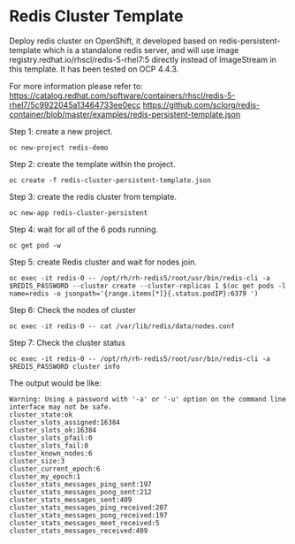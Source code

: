# Redis Cluster Template

Deploy redis cluster on OpenShift, it developed based on redis-persistent-template which is a standalone redis server, and will use image registry.redhat.io/rhscl/redis-5-rhel7:5 directly instead of ImageStream in this template. It has been tested on OCP 4.4.3. 

For more information please refer to:
https://catalog.redhat.com/software/containers/rhscl/redis-5-rhel7/5c9922045a13464733ee0ecc
https://github.com/sclorg/redis-container/blob/master/examples/redis-persistent-template.json

Step 1: create a new project.
```
oc new-project redis-demo
```

Step 2: create the template within the project.
```
oc create -f redis-cluster-persistent-template.json
```

Step 3: create the redis cluster from template.
```
oc new-app redis-cluster-persistent
```

Step 4: wait for all of the 6 pods running.
```
oc get pod -w
```
Step 5: create Redis cluster and wait for nodes join.
```
oc exec -it redis-0 -- /opt/rh/rh-redis5/root/usr/bin/redis-cli -a $REDIS_PASSWORD --cluster create --cluster-replicas 1 $(oc get pods -l name=redis -o jsonpath='{range.items[*]}{.status.podIP}:6379 ')
```

Step 6: Check the nodes of cluster
```
oc exec -it redis-0 -- cat /var/lib/redis/data/nodes.conf
```

Step 7: Check the cluster status
```
oc exec -it redis-0 -- /opt/rh/rh-redis5/root/usr/bin/redis-cli -a $REDIS_PASSWORD cluster info
```
The output would be like:
```
Warning: Using a password with '-a' or '-u' option on the command line interface may not be safe.
cluster_state:ok
cluster_slots_assigned:16384
cluster_slots_ok:16384
cluster_slots_pfail:0
cluster_slots_fail:0
cluster_known_nodes:6
cluster_size:3
cluster_current_epoch:6
cluster_my_epoch:1
cluster_stats_messages_ping_sent:197
cluster_stats_messages_pong_sent:212
cluster_stats_messages_sent:409
cluster_stats_messages_ping_received:207
cluster_stats_messages_pong_received:197
cluster_stats_messages_meet_received:5
cluster_stats_messages_received:409
```
